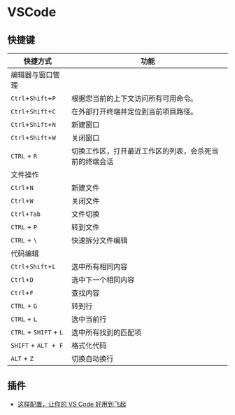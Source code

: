 # VSCode

## 快捷键

| 快捷方式                | 功能                                                   |
| ----------------------- | ------------------------------------------------------ |
| 编辑器与窗口管理        |                                                        |
| `Ctrl`+`Shift`+`P`      | 根据您当前的上下文访问所有可用命令。                   |
| `Ctrl`+`Shift`+`C`      | 在外部打开终端并定位到当前项目路径。                   |
| `Ctrl`+`Shift`+`N`      | 新建窗口                                               |
| `Ctrl`+`Shift`+`W`      | 关闭窗口                                               |
| `CTRL` + `R`            | 切换工作区，打开最近工作区的列表，会杀死当前的终端会话 |
| 文件操作                |                                                        |
| `Ctrl`+`N`              | 新建文件                                               |
| `Ctrl`+`W`              | 关闭文件                                               |
| `Ctrl`+`Tab`            | 文件切换                                               |
| `CTRL` + `P`            | 转到文件                                               |
| `CTRL` + `\`            | 快速拆分文件编辑                                       |
| 代码编辑                |                                                        |
| `Ctrl`+`Shift`+`L`      | 选中所有相同内容                                       |
| `Ctrl`+`D`              | 选中下一个相同内容                                     |
| `Ctrl`+`F`              | 查找内容                                               |
| `CTRL` + `G`            | 转到行                                                 |
| `CTRL` + `L`            | 选中当前行                                             |
| `CTRL` + `SHIFT` + `L ` | 选中所有找到的匹配项                                   |
| `SHIFT` + `ALT `+` F`   | 格式化代码                                             |
| `ALT` + `Z`             | 切换自动换行                                           |

## 插件

- [这样配置，让你的 VS Code 好用到飞起](https://www.jianshu.com/p/fd945e8e099d)

